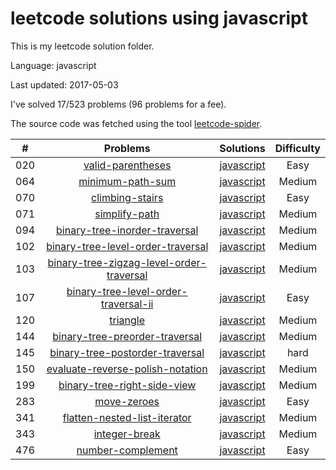 # leetcode solutions using javascript
This is my leetcode solution folder.

Language: javascript

Last updated: 2017-05-03

I've solved 17/523 problems (96 problems for a fee).

The source code was fetched using the tool [leetcode-spider](https://github.com/Ma63d/leetcode-spider).

| # | Problems | Solutions | Difficulty |
|:--:|:-----:|:---------:|:----:|
|020|[valid-parentheses](https://leetcode.com/problems/valid-parentheses/)| [javascript](./algorithms/020.valid-parentheses/valid-parentheses.undefined)| Easy|
|064|[minimum-path-sum](https://leetcode.com/problems/minimum-path-sum/)| [javascript](./algorithms/064.minimum-path-sum/minimum-path-sum.undefined)| Medium|
|070|[climbing-stairs](https://leetcode.com/problems/climbing-stairs/)| [javascript](./algorithms/070.climbing-stairs/climbing-stairs.undefined)| Easy|
|071|[simplify-path](https://leetcode.com/problems/simplify-path/)| [javascript](./algorithms/071.simplify-path/simplify-path.undefined)| Medium|
|094|[binary-tree-inorder-traversal](https://leetcode.com/problems/binary-tree-inorder-traversal/)| [javascript](./algorithms/094.binary-tree-inorder-traversal/binary-tree-inorder-traversal.undefined)| Medium|
|102|[binary-tree-level-order-traversal](https://leetcode.com/problems/binary-tree-level-order-traversal/)| [javascript](./algorithms/102.binary-tree-level-order-traversal/binary-tree-level-order-traversal.undefined)| Medium|
|103|[binary-tree-zigzag-level-order-traversal](https://leetcode.com/problems/binary-tree-zigzag-level-order-traversal/)| [javascript](./algorithms/103.binary-tree-zigzag-level-order-traversal/binary-tree-zigzag-level-order-traversal.undefined)| Medium|
|107|[binary-tree-level-order-traversal-ii](https://leetcode.com/problems/binary-tree-level-order-traversal-ii/)| [javascript](./algorithms/107.binary-tree-level-order-traversal-ii/binary-tree-level-order-traversal-ii.undefined)| Easy|
|120|[triangle](https://leetcode.com/problems/triangle/)| [javascript](./algorithms/120.triangle/triangle.undefined)| Medium|
|144|[binary-tree-preorder-traversal](https://leetcode.com/problems/binary-tree-preorder-traversal/)| [javascript](./algorithms/144.binary-tree-preorder-traversal/binary-tree-preorder-traversal.undefined)| Medium|
|145|[binary-tree-postorder-traversal](https://leetcode.com/problems/binary-tree-postorder-traversal/)| [javascript](./algorithms/145.binary-tree-postorder-traversal/binary-tree-postorder-traversal.undefined)| hard|
|150|[evaluate-reverse-polish-notation](https://leetcode.com/problems/evaluate-reverse-polish-notation/)| [javascript](./algorithms/150.evaluate-reverse-polish-notation/evaluate-reverse-polish-notation.undefined)| Medium|
|199|[binary-tree-right-side-view](https://leetcode.com/problems/binary-tree-right-side-view/)| [javascript](./algorithms/199.binary-tree-right-side-view/binary-tree-right-side-view.undefined)| Medium|
|283|[move-zeroes](https://leetcode.com/problems/move-zeroes/)| [javascript](./algorithms/283.move-zeroes/move-zeroes.undefined)| Easy|
|341|[flatten-nested-list-iterator](https://leetcode.com/problems/flatten-nested-list-iterator/)| [javascript](./algorithms/341.flatten-nested-list-iterator/flatten-nested-list-iterator.undefined)| Medium|
|343|[integer-break](https://leetcode.com/problems/integer-break/)| [javascript](./algorithms/343.integer-break/integer-break.undefined)| Medium|
|476|[number-complement](https://leetcode.com/problems/number-complement/)| [javascript](./algorithms/476.number-complement/number-complement.undefined)| Easy|